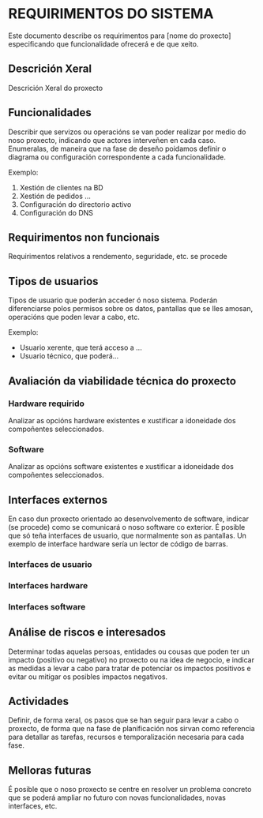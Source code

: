 # REQUIRIMENTOS DO SISTEMA

Este documento describe os requirimentos para \[nome do proxecto\] especificando que funcionalidade ofrecerá e de que xeito.

## Descrición Xeral

Descrición Xeral do proxecto

## Funcionalidades

Describir que servizos ou operacións se van poder realizar por medio do noso proxecto, indicando que actores interveñen en cada caso.
Enumeralas, de maneira que na fase de deseño poidamos definir o diagrama ou configuración correspondente a cada funcionalidade.

Exemplo:

 1. Xestión de clientes na BD
 2. Xestión de pedidos
 ...
 3. Configuración do directorio activo
 4. Configuración do DNS

## Requirimentos non funcionais

Requirimentos relativos a rendemento, seguridade, etc. se procede

## Tipos de usuarios

Tipos de usuario que poderán acceder ó noso sistema. Poderán diferenciarse polos permisos sobre os datos, pantallas que se lles amosan, operacións que poden levar a cabo, etc.

Exemplo:

* Usuario xerente, que terá acceso a ...
* Usuario técnico, que poderá...

## Avaliación da viabilidade técnica do proxecto

### Hardware requirido

Analizar as opcións hardware existentes e xustificar a idoneidade dos compoñentes seleccionados.

### Software

Analizar as opcións software existentes e xustificar a idoneidade dos compoñentes seleccionados.

## Interfaces externos

En caso dun proxecto orientado ao desenvolvemento de software, indicar (se procede) como se comunicará o noso software co exterior. É posible que só teña interfaces de usuario, que normalmente son as pantallas. Un exemplo de interface hardware sería un lector de código de barras.

### Interfaces de usuario

### Interfaces hardware

### Interfaces software

## Análise de riscos e interesados

Determinar todas aquelas persoas, entidades ou cousas que poden ter un impacto (positivo ou negativo) no proxecto ou na idea de negocio, e indicar as medidas a levar a cabo para tratar de potenciar os impactos positivos e evitar ou mitigar os posibles impactos negativos.

## Actividades

Definir, de forma xeral, os pasos que se han seguir para levar a cabo o proxecto, de forma que na fase de planificación nos sirvan como referencia para detallar as tarefas, recursos e temporalización necesaria para cada fase.

## Melloras futuras

É posible que o noso proxecto se centre en resolver un problema concreto que se poderá ampliar no futuro con novas funcionalidades, novas interfaces, etc.
